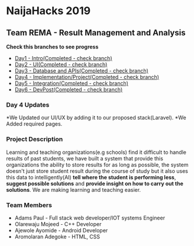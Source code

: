 # NaijaHacks 2019

## Team REMA - Result Management and Analysis

**Check this branches to see progress**
* [Day1 - Intro(Completed - check branch)](https://github.com/zeevx/naijahacks2019-rema/tree/day1-intro)
* [Day2 - UI(Completed - check branch)](https://github.com/zeevx/naijahacks2019-rema/tree/day2-ui)
* [Day3 - Database and APIs(Completed - check branch)](https://github.com/zeevx/naijahacks2019-rema/tree/day3-api)
* [Day4 - Implementation/Project(Completed - check branch)](https://github.com/zeevx/naijahacks2019-rema/tree/day4-implement)
* [Day5 - Integration(Completed - check branch)](https://github.com/zeevx/naijahacks2019-rema/tree/day5-integration)
* [Day6 - DevPost(Completed - check branch)](https://github.com/zeevx/naijahacks2019-rema/tree/day6-devpost)



### Day 4 Updates

*We Updated our UI/UX by adding it to our proposed stack(Laravel).
*We Added required pages.


### Project Description
 Learning and teaching organizations(e.g schools) find it difficult to handle results of past students, we have built a system that provide this organizations the ability to store results for as long as possible, the system doesn't just store student result during the course of study but it also uses this data to intelligently(AI) **tell where the student is performing less**, **suggest possible solutions** and **provide insight on how to carry out the solutions**. We are making learning and teaching easier.



### Team Members
* Adams Paul - Full stack web developer/IOT systems Engineer
* Olarewaju Mojeed - C++ Developer
* Ajewole Ayomide - Android Developer
* Aromolaran Adegoke - HTML, CSS
